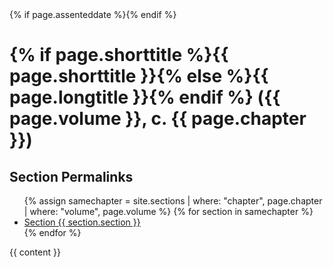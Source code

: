 ---
---
<meta charset="utf-8">
<meta property="og:site_name" content="im mender? :/">
<meta property="og:title" content="{% if page.shorttitle %}{{ page.shorttitle }}, {% else %}{{ page.longtitle }}, {% endif %}{{ page.volume }}, c. {{ page.chapter }}">
<meta property="og:type" content="article">
<meta property="og:url" content="{{ site.url }}{{ page.url | replace:'index.html',''}">
{% if page.assenteddate %}<meta property="article:published_time" content="{{ page.assenteddate }}">{% endif %}
<link rel="stylesheet" href="/assets/css/law.css">
<link rel="canonical" href="{{ site.url }}{{ page.url | replace:'index.html',''}}">
<title>{% if page.shorttitle %}{{ page.shorttitle }}, {% endif %}{{ page.volume }}, c. {{ page.chapter }} | Statute Archive - im mender? :/ </title>
<h1 class="head-title">{% if page.shorttitle %}{{ page.shorttitle }}{% else %}{{ page.longtitle }}{% endif %} ({{ page.volume }}, c. {{ page.chapter }})</h1>
<h2 class="toc-heading">Section Permalinks</h2>
<nav>
  <ul clas="toc-indent">
    {% assign samechapter = site.sections | where: "chapter", page.chapter | where: "volume", page.volume %}
    {% for section in samechapter %}
      <li><a href="{{ section.url }}">Section {{ section.section }}</a></li>
    {% endfor %}
  </ul>
</nav>
{{ content }}
